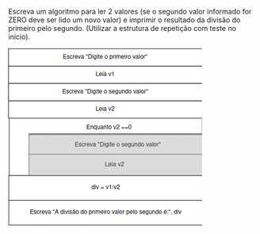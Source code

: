 Escreva um algoritmo para ler 2 valores (se o segundo valor
informado for ZERO deve ser lido um novo valor) e imprimir o
resultado da divisão do primeiro pelo segundo. (Utilizar a estrutura
de repetição com teste no início).

![](https://github.com/Yxav/proglogic/blob/apnp/exercicios-5/43/43.png)

